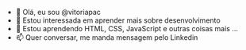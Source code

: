- 👋 Olá, eu sou @vitoriapac
- 👀 Estou interessada em aprender mais sobre desenvolvimento
- 🌱 Estou aprendendo HTML, CSS, JavaScript e outras coisas mais ...
- 📫 Quer conversar, me manda mensagem pelo Linkedin

<!---
vitoriapac/vitoriapac is a ✨ special ✨ repository because its `README.md` (this file) appears on your GitHub profile.
You can click the Preview link to take a look at your changes.
--->
